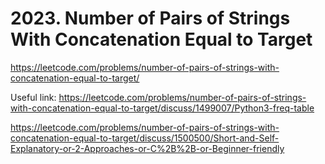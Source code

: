 # 2023. Number of Pairs of Strings With Concatenation Equal to Target

https://leetcode.com/problems/number-of-pairs-of-strings-with-concatenation-equal-to-target/

Useful link: 
https://leetcode.com/problems/number-of-pairs-of-strings-with-concatenation-equal-to-target/discuss/1499007/Python3-freq-table

https://leetcode.com/problems/number-of-pairs-of-strings-with-concatenation-equal-to-target/discuss/1500500/Short-and-Self-Explanatory-or-2-Approaches-or-C%2B%2B-or-Beginner-friendly